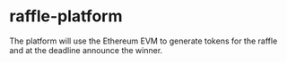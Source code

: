 # raffle-platform
The platform will use the Ethereum EVM to generate tokens for the raffle and at the deadline announce the winner. 
